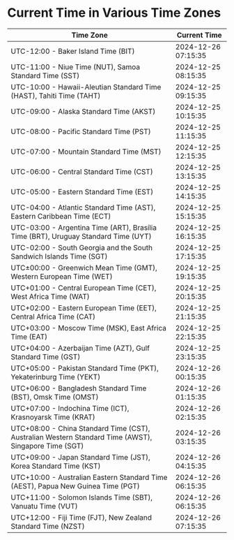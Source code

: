 # Current Time in Various Time Zones

| Time Zone | Current Time |
|-----------|--------------|
| UTC-12:00 - Baker Island Time (BIT) | 2024-12-26 07:15:35 |
| UTC-11:00 - Niue Time (NUT), Samoa Standard Time (SST) | 2024-12-25 08:15:35 |
| UTC-10:00 - Hawaii-Aleutian Standard Time (HAST), Tahiti Time (TAHT) | 2024-12-25 09:15:35 |
| UTC-09:00 - Alaska Standard Time (AKST) | 2024-12-25 10:15:35 |
| UTC-08:00 - Pacific Standard Time (PST) | 2024-12-25 11:15:35 |
| UTC-07:00 - Mountain Standard Time (MST) | 2024-12-25 12:15:35 |
| UTC-06:00 - Central Standard Time (CST) | 2024-12-25 13:15:35 |
| UTC-05:00 - Eastern Standard Time (EST) | 2024-12-25 14:15:35 |
| UTC-04:00 - Atlantic Standard Time (AST), Eastern Caribbean Time (ECT) | 2024-12-25 15:15:35 |
| UTC-03:00 - Argentina Time (ART), Brasília Time (BRT), Uruguay Standard Time (UYT) | 2024-12-25 16:15:35 |
| UTC-02:00 - South Georgia and the South Sandwich Islands Time (SGT) | 2024-12-25 17:15:35 |
| UTC±00:00 - Greenwich Mean Time (GMT), Western European Time (WET) | 2024-12-25 19:15:35 |
| UTC+01:00 - Central European Time (CET), West Africa Time (WAT) | 2024-12-25 20:15:35 |
| UTC+02:00 - Eastern European Time (EET), Central Africa Time (CAT) | 2024-12-25 21:15:35 |
| UTC+03:00 - Moscow Time (MSK), East Africa Time (EAT) | 2024-12-25 22:15:35 |
| UTC+04:00 - Azerbaijan Time (AZT), Gulf Standard Time (GST) | 2024-12-25 23:15:35 |
| UTC+05:00 - Pakistan Standard Time (PKT), Yekaterinburg Time (YEKT) | 2024-12-26 00:15:35 |
| UTC+06:00 - Bangladesh Standard Time (BST), Omsk Time (OMST) | 2024-12-26 01:15:35 |
| UTC+07:00 - Indochina Time (ICT), Krasnoyarsk Time (KRAT) | 2024-12-26 02:15:35 |
| UTC+08:00 - China Standard Time (CST), Australian Western Standard Time (AWST), Singapore Time (SGT) | 2024-12-26 03:15:35 |
| UTC+09:00 - Japan Standard Time (JST), Korea Standard Time (KST) | 2024-12-26 04:15:35 |
| UTC+10:00 - Australian Eastern Standard Time (AEST), Papua New Guinea Time (PGT) | 2024-12-26 06:15:35 |
| UTC+11:00 - Solomon Islands Time (SBT), Vanuatu Time (VUT) | 2024-12-26 06:15:35 |
| UTC+12:00 - Fiji Time (FJT), New Zealand Standard Time (NZST) | 2024-12-26 07:15:35 |
